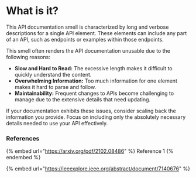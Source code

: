 # What is it?

This API documentation smell is characterized by long and verbose descriptions for a single API element. These elements can include any part of an API, such as endpoints or examples within those endpoints.

This smell often renders the API documentation unusable due to the following reasons:

* **Slow and Hard to Read:** The excessive length makes it difficult to quickly understand the content.
* **Overwhelming Information:** Too much information for one element makes it hard to parse and follow.
* **Maintainability:** Frequent changes to APIs become challenging to manage due to the extensive details that need updating.

If your documentation exhibits these issues, consider scaling back the information you provide. Focus on including only the absolutely necessary details needed to use your API effectively.

### References

{% embed url="https://arxiv.org/pdf/2102.08486" %}
Reference 1
{% endembed %}

{% embed url="https://ieeexplore.ieee.org/abstract/document/7140676" %}

